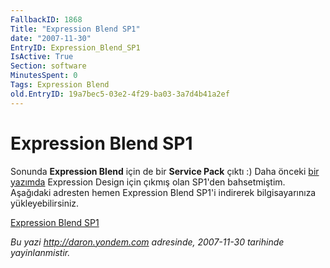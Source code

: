 ```yaml
---
FallbackID: 1868
Title: "Expression Blend SP1"
date: "2007-11-30"
EntryID: Expression_Blend_SP1
IsActive: True
Section: software
MinutesSpent: 0
Tags: Expression Blend
old.EntryID: 19a7bec5-03e2-4f29-ba03-3a7d4b41a2ef
---
```

# Expression Blend SP1
Sonunda **Expression Blend** için de bir **Service Pack** çıktı :) Daha
önceki [bir
yazımda](http://daron.yondem.com/tr/post/82d60ae0-644a-42d2-a5a2-42a4f7f1b1eb)
Expression Design için çıkmış olan SP1'den bahsetmiştim. Aşağıdaki
adresten hemen Expression Blend SP1'i indirerek bilgisayarınıza
yükleyebilirsiniz.

[Expression Blend
SP1](http://www.microsoft.com/downloads/details.aspx?FamilyID=a07196d1-971b-4710-99c8-d3d9603ccfcb&DisplayLang=en)



*Bu yazi http://daron.yondem.com adresinde, 2007-11-30 tarihinde yayinlanmistir.*
